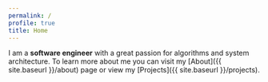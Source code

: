 ```yaml
---
permalink: /
profile: true
title: Home
---
```


I am a **software engineer** with a great passion for algorithms and system architecture. To learn more about me you can visit my [About]({{ site.baseurl }}/about) page or view my [Projects]({{ site.baseurl }}/projects).